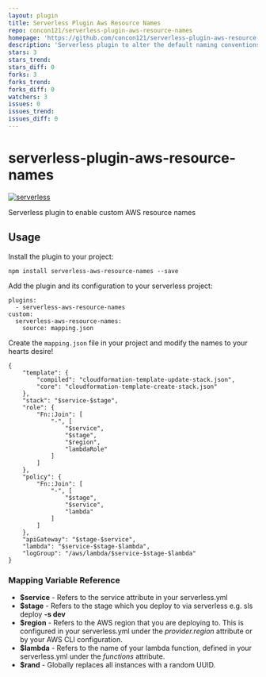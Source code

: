 ```yaml
---
layout: plugin
title: Serverless Plugin Aws Resource Names
repo: concon121/serverless-plugin-aws-resource-names
homepage: 'https://github.com/concon121/serverless-plugin-aws-resource-names'
description: 'Serverless plugin to alter the default naming conventions for sls resources via a simple mapping file.'
stars: 3
stars_trend: 
stars_diff: 0
forks: 3
forks_trend: 
forks_diff: 0
watchers: 3
issues: 0
issues_trend: 
issues_diff: 0
---
```



# serverless-plugin-aws-resource-names

[![serverless](http://public.serverless.com/badges/v3.svg)](http://www.serverless.com)

Serverless plugin to enable custom AWS resource names

## Usage

Install the plugin to your project:

    npm install serverless-aws-resource-names --save

Add the plugin and its configuration to your serverless project:

    plugins:
      - serverless-aws-resource-names
    custom:
      serverless-aws-resource-names:
        source: mapping.json

Create the `mapping.json` file in your project and modify the names to your hearts desire!

    {
        "template": {
            "compiled": "cloudformation-template-update-stack.json",
            "core": "cloudformation-template-create-stack.json"
        },
        "stack": "$service-$stage",
        "role": {
            "Fn::Join": [
                "-", [
                    "$service",
                    "$stage",
                    "$region",
                    "lambdaRole"
                ]
            ]
        },
        "policy": {
            "Fn::Join": [
                "-", [
                    "$stage",
                    "$service",
                    "lambda"
                ]
            ]
        },
        "apiGateway": "$stage-$service",
        "lambda": "$service-$stage-$lambda",
        "logGroup": "/aws/lambda/$service-$stage-$lambda"
    }

### Mapping Variable Reference

-   **$service** - Refers to the service attribute in your serverless.yml
-   **$stage** - Refers to the stage which you deploy to via serverless e.g. sls deploy **-s dev**
-   **$region** - Refers to the AWS region that you are deploying to.  This is configured in your serverless.yml under the _provider.region_ attribute or by your AWS CLI configuration.
-   **$lambda** - Refers to the name of your lambda function, defined in your serverless.yml under the _functions_ attribute.
-   **$rand** - Globally replaces all instances with a random UUID.
